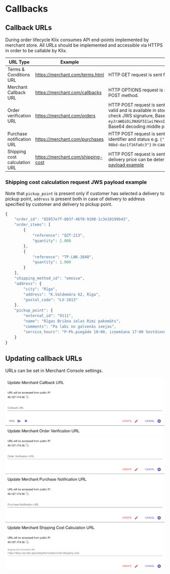 # Callbacks

## Callback URLs

During order lifecycle Klix consumes API end-points implemented by merchant store. All URLs should be implemented and accessible via HTTPS in order to be callable by Klix.

| URL Type                      | Example                            | Description
|-------------------------------|------------------------------------|---------------------------------------------------------------------------------------------------------------------------------------------------------------------------------------------------------------------------------------------------------------------------------------------------------------------------------------------------------------------------------------|
| Terms & Conditions URL        | https://merchant.com/terms.html    | HTTP GET request is sent from user device (browser or mobile) to check merchant legally binding agreement text.    |
| Merchant Callback URL         | https://merchant.com/callbacks     | HTTP OPTIONS request is sent from Klix backend to check if HTTP connection can be established. This end-point should return HTTP status 200 and header Access-Control-Allow-Methods should contain POST method.|
| Order verification URL        | https://merchant.com/orders        | HTTP POST request is sent from Klix backend to this end-point whenever a customer submits an order in the checkout form. Merchant store should validate order data (check if selected product/service price is valid and is available in stock etc.) and either approve or reject an order. Note that Klix does not send full order information in notification request body. Only order identifier is sent as a JWS payload. You should check JWS signature, Base64 decode request payload to extract order identifier and use Klix API to retrieve order data by order identifier. Example JWS sent as a notification body: `eyJraWQiOiJNUGF5IiwiYWxnIjoiUlMyNTYifQ.eyJvcmRlcklkIjoiMWE2YTUzNjgtZTc5OS00OTY3LWI3NDItNjdhZGMxNmFlYzhhIn0.OZQU_2nPKUWl93U8YJJ9GjzZlLmmKS7ffuVu1WSZ5Y4JSU65LJxYs3kj0a460abXsBLkkVGX1Hi89fxNJ8CMsQ`. Base64 decoding middle part of this JWS token will lead to following JSON document `{"orderId":"1a6a5368-e799-4967-b742-67adc16aec8a"}`.
| Purchase notification URL     | https://merchant.com/purchases     | HTTP POST request is sent from Klix backend to confirm that payment has either been collected successfully on behalf of the merchant or either payment has been cancelled. JWS payload contains both order identifier and status e.g. `{"status":"PAYMENT_APPROVED","orderId":"dfe50808-1771-4015-98bd-dac1f16fa6c3"}` in case of successful payment or `{"status":"PAYMENT_REJECTED","orderId":"dfe50808-1771-4015-98bd-dac1f16fa6c3"}` in case of failed or cancelled payment. |
| Shipping cost calculation URL | https://merchant.com/shipping-cost | HTTP POST request is sent from Klix backend in order to calculate shipping costs for certain order. Note that this end-point should be implemented only in case merchant supports dynamic pricing delivery i.e. delivery price can be determined only after Klix client has entered delivery address. Otherwise different delivery option cost can be passed as Klix [Widget](../widget/) parameter. See [Shipping cost calculation request JWS payload example](#shipping-cost-calculation-request-jws-payload-example)|

### Shipping cost calculation request JWS payload example

Note that `pickup_point` is present only if customer has selected a delivery to pickup point, `address` is present both in case of delivery to address specified by customer and delivery to pickup point.

``` javascript
{  
    "order_id": "05957e7f-803f-46f0-9100-1c3e10199b43",
    "order_items": [
        {
            "reference": "QZT-213",
            "quantity": 2.000
        },
        {
            "reference": "TP-LNK-3840",
            "quantity": 1.000
        }
    ],
    "shipping_method_id": "omniva",
    "address": {
        "city": "Rīga",
        "address": "K.Valdemāra 62, Rīga",
        "postal_code": "LV-1013"
    },
    "pickup_point": {
        "external_id": "9111",
        "name": "Rīgas Briāna ielas Rimi pakomāts",
        "comments": "Pa labi no galvenās ieejas",
        "service_hours": "P-Pk.piegāde 10:00, izņemšana 17:00 Sestdienās piegāde 14:00,izņemšana 14:00"
    }
}
```

## Updating callback URLs

URLs can be set in Merchant Console settings.

![alt_text](images/callback_urls.png "Callback URLs configuration in Merchant Console")
